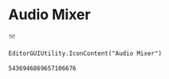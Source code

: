 # Audio Mixer
![](/img/Audio%20Mixer.png)

``` CSharp
EditorGUIUtility.IconContent("Audio Mixer")
```
```
5436946869657106676
```
